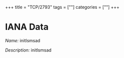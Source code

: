 +++
title = "TCP/2793"
tags = [""]
categories = [""]
+++

# IANA Data

_Name:_ initlsmsad

_Description:_ initlsmsad

